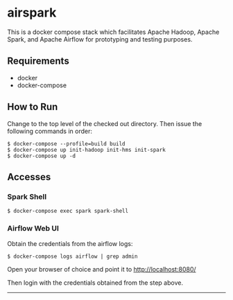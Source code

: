 # airspark

This is a docker compose stack which facilitates Apache Hadoop, Apache
Spark, and Apache Airflow for prototyping and testing purposes.

## Requirements

- docker
- docker-compose

## How to Run

Change to the top level of the checked out directory. Then issue the
following commands in order:

```
$ docker-compose --profile=build build
$ docker-compose up init-hadoop init-hms init-spark
$ docker-compose up -d
```

## Accesses

### Spark Shell

```
$ docker-compose exec spark spark-shell
```

### Airflow Web UI

Obtain the credentials from the airflow logs:

```
$ docker-compose logs airflow | grep admin
```

Open your browser of choice and point it to [http://localhost:8080/][1]

Then login with the credentials obtained from the step above.

---
[1]: http://localhost:8080/

